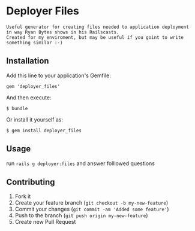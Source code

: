 # Deployer Files

    Useful generator for creating files needed to application deployment in way Ryan Bytes shows in his Railscasts.
    Created for my enviroment, but may be useful if you goint to write something similar :-)

## Installation

Add this line to your application's Gemfile:

    gem 'deployer_files'

And then execute:

    $ bundle

Or install it yourself as:

    $ gem install deployer_files

## Usage

  run `rails g deployer:files` and answer folllowed questions

## Contributing

1. Fork it
2. Create your feature branch (`git checkout -b my-new-feature`)
3. Commit your changes (`git commit -am 'Added some feature'`)
4. Push to the branch (`git push origin my-new-feature`)
5. Create new Pull Request
